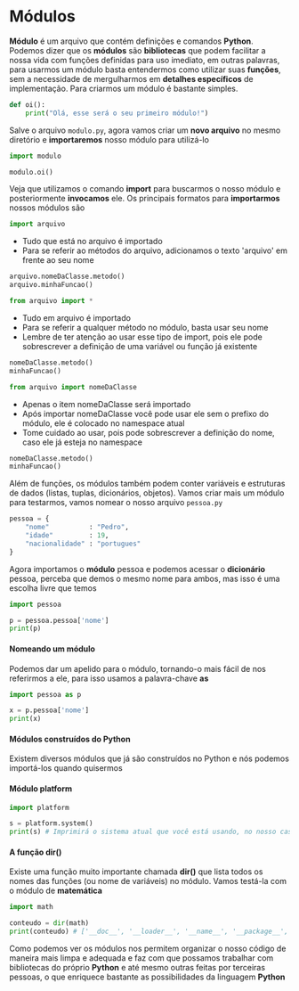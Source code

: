 # Módulos

**Módulo** é um arquivo que contém definições e comandos **Python**. Podemos dizer que os **módulos** são **bibliotecas** que podem facilitar a nossa vida com funções definidas para uso imediato, em outras palavras, para usarmos um módulo basta entendermos como utilizar suas **funções**, sem a necessidade de mergulharmos em **detalhes específicos** de implementação. Para criarmos um módulo é bastante simples. 

```python
def oi():
    print("Olá, esse será o seu primeiro módulo!")
```

Salve o arquivo `modulo.py`, agora vamos criar um **novo arquivo** no mesmo diretório e **importaremos** nosso módulo para utilizá-lo

```python
import modulo

modulo.oi()
```

Veja que utilizamos o comando **import** para buscarmos o nosso módulo e posteriormente **invocamos** ele. Os principais formatos para **importarmos** nossos módulos são

```python
import arquivo
```
- Tudo que está no arquivo é importado
- Para se referir ao métodos do arquivo, adicionamos o texto 'arquivo' em frente ao seu nome

```python
arquivo.nomeDaClasse.metodo()
arquivo.minhaFuncao()
```

```python
from arquivo import *
```
- Tudo em arquivo é importado
- Para se referir a qualquer método no módulo, basta usar seu nome
- Lembre de ter atenção ao usar esse tipo de import, pois ele pode sobrescrever a definição de uma variável ou função já existente

```python
nomeDaClasse.metodo()
minhaFuncao()
```

```python
from arquivo import nomeDaClasse
```
- Apenas o item nomeDaClasse será importado
- Após importar nomeDaClasse você pode usar ele sem o prefixo do módulo, ele é colocado no namespace atual
- Tome cuidado ao usar, pois pode sobrescrever a definição do nome, caso ele já esteja no namespace

```python
nomeDaClasse.metodo()
minhaFuncao()
```

Além de funções, os módulos também podem conter variáveis e estruturas de dados (listas, tuplas, dicionários, objetos). Vamos criar mais um módulo para testarmos, vamos nomear o nosso arquivo `pessoa.py`

```python
pessoa = {
	"nome"          : "Pedro",
	"idade"         : 19,
	"nacionalidade" : "portugues"
}
```

Agora importamos o **módulo** pessoa e podemos acessar o **dicionário** pessoa, perceba que demos o mesmo nome para ambos, mas isso é uma escolha livre que temos

```python
import pessoa

p = pessoa.pessoa['nome']
print(p)
```

#### Nomeando um módulo

Podemos dar um apelido para o módulo, tornando-o mais fácil de nos referirmos a ele, para isso usamos a palavra-chave **as**

```python
import pessoa as p

x = p.pessoa['nome']
print(x)
```

#### Módulos construídos do Python

Existem diversos módulos que já são construídos no Python e nós podemos importá-los quando quisermos

#### Módulo platform

```python
import platform

s = platform.system()
print(s) # Imprimirá o sistema atual que você está usando, no nosso caso é Linux
```

#### A função **dir()**

Existe uma função muito importante chamada **dir()** que lista todos os nomes das funções (ou nome de variáveis) no módulo. Vamos testá-la com o módulo de **matemática**

```python
import math

conteudo = dir(math)
print(conteudo) # ['__doc__', '__loader__', '__name__', '__package__', '__spec__', 'acos', 'acosh', 'asin', 'asinh', 'atan', 'atan2', 'atanh', 'ceil', 'copysign', 'cos', 'cosh', 'degrees', 'e', 'erf', 'erfc', 'exp', 'expm1', 'fabs', 'factorial', 'floor', 'fmod', 'frexp', 'fsum', 'gamma', 'gcd', 'hypot', 'inf', 'isclose', 'isfinite', 'isinf', 'isnan', 'ldexp', 'lgamma', 'log', 'log10', 'log1p', 'log2', 'modf', 'nan', 'pi', 'pow', 'radians', 'sin', 'sinh', 'sqrt', 'tan', 'tanh', 'trunc']
```

Como podemos ver os módulos nos permitem organizar o nosso código de maneira mais limpa e adequada e faz com que possamos trabalhar com bibliotecas do próprio **Python** e até mesmo outras feitas por terceiras pessoas, o que enriquece bastante as possibilidades da linguagem **Python**













































